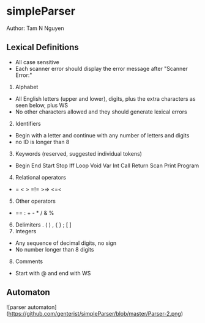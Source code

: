 # simpleParser
Author: Tam N Nguyen

## Lexical Definitions
- All case sensitive
- Each scanner error should display the error message after "Scanner Error:"
1. Alphabet
  * All English letters (upper and lower), digits, plus the extra characters as seen below, plus WS
  * No other characters allowed and they should generate lexical errors
2. Identifiers
  * Begin with a letter and continue with any number of letters and digits 
  * no ID is longer than 8
3. Keywords (reserved, suggested individual tokens)
  * Begin End Start Stop Iff Loop Void Var Int Call Return Scan Print Program 
4. Relational operators
  * =  <  >  =!=    >=>  <=<
5. Other operators
  * == :  +  -  *  / & %
6. Delimiters
  . (  ) , { } ; [ ]
7. Integers
  * Any sequence of decimal digits, no sign
  * No number longer than 8 digits
8. Comments
  * Start with @ and end with WS

## Automaton
![parser automaton]
(https://github.com/genterist/simpleParser/blob/master/Parser-2.png)
